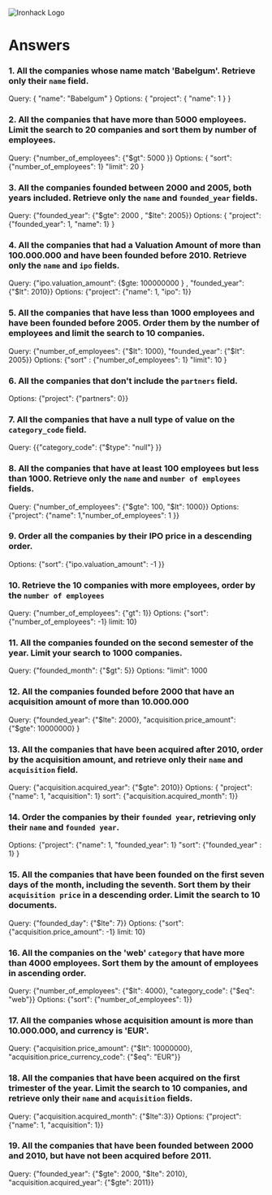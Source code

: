 ![Ironhack Logo](https://i.imgur.com/1QgrNNw.png)

# Answers

### 1. All the companies whose name match 'Babelgum'. Retrieve only their `name` field.

Query: { "name": "Babelgum" }
Options: { "project": { "name": 1 } }

### 2. All the companies that have more than 5000 employees. Limit the search to 20 companies and sort them by **number of employees**.

Query: {"number_of_employees": {"\$gt": 5000 }}
Options: { "sort": {"number_of_employees": 1} "limit": 20 }

### 3. All the companies founded between 2000 and 2005, both years included. Retrieve only the `name` and `founded_year` fields.

Query: {"founded_year": {"$gte": 2000 , "$lte": 2005}}
Options: { "project": {"founded_year": 1, "name": 1} }

### 4. All the companies that had a Valuation Amount of more than 100.000.000 and have been founded before 2010. Retrieve only the `name` and `ipo` fields.

Query: {"ipo.valuation_amount": {$gte: 100000000 } , "founded_year": {"$lt": 2010}}
Options: {"project": {"name": 1, "ipo": 1}}

### 5. All the companies that have less than 1000 employees and have been founded before 2005. Order them by the number of employees and limit the search to 10 companies.

Query: {"number_of_employees": {"$lt": 1000}, "founded_year": {"$lt": 2005}}
Options: {"sort" : {"number_of_employees": 1} "limit": 10 }

### 6. All the companies that don't include the `partners` field.

Options: {"project": {"partners": 0}}

### 7. All the companies that have a null type of value on the `category_code` field.

Query: {{"category_code": {"$type": "null"} }}

### 8. All the companies that have at least 100 employees but less than 1000. Retrieve only the `name` and `number of employees` fields.

Query: {"number_of_employees": {"$gte": 100, "$lt": 1000}}
Options: {"project": {"name": 1,"number_of_employees": 1 }}

### 9. Order all the companies by their IPO price in a descending order.

Options: {"sort": {"ipo.valuation_amount": -1 }}

### 10. Retrieve the 10 companies with more employees, order by the `number of employees`

Query: {"number_of_employees": {"gt": 1}}
Options: {"sort": {"number_of_employees": -1} limit: 10}

### 11. All the companies founded on the second semester of the year. Limit your search to 1000 companies.

Query: {"founded_month": {"\$gt": 5}}
Options: "limit": 1000

### 12. All the companies founded before 2000 that have an acquisition amount of more than 10.000.000

Query: {"founded_year": {"$lte": 2000}, "acquisition.price_amount": {"$gte": 10000000} }

### 13. All the companies that have been acquired after 2010, order by the acquisition amount, and retrieve only their `name` and `acquisition` field.

Query: {"acquisition.acquired_year": {"\$gte": 2010}}
Options: { "project": {"name": 1, "acquisition": 1} sort": {"acquisition.acquired_month": 1}}

### 14. Order the companies by their `founded year`, retrieving only their `name` and `founded year`.

Options: {"project": {"name": 1, "founded_year": 1} "sort": {"founded_year" : 1} }

### 15. All the companies that have been founded on the first seven days of the month, including the seventh. Sort them by their `acquisition price` in a descending order. Limit the search to 10 documents.

Query: {"founded_day": {"\$lte": 7}}
Options: {"sort": {"acquisition.price_amount": -1} limit: 10}

### 16. All the companies on the 'web' `category` that have more than 4000 employees. Sort them by the amount of employees in ascending order.

Query: {"number_of_employees": {"$lt": 4000}, "category_code": {"$eq": "web"}}
Options: {"sort": {"number_of_employees": 1}}

### 17. All the companies whose acquisition amount is more than 10.000.000, and currency is 'EUR'.

Query: {"acquisition.price_amount": {"$lt": 10000000}, "acquisition.price_currency_code": {"$eq": "EUR"}}

### 18. All the companies that have been acquired on the first trimester of the year. Limit the search to 10 companies, and retrieve only their `name` and `acquisition` fields.

Query: {"acquisition.acquired_month": {"\$lte":3}}
Options: {"project": {"name": 1, "acquisition": 1}}

### 19. All the companies that have been founded between 2000 and 2010, but have not been acquired before 2011.

Query: {"founded_year": {"$gte": 2000, "$lte": 2010}, "acquisition.acquired_year": {"\$gte": 2011}}
